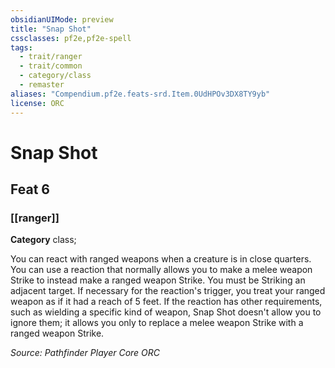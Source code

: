 ```yaml
---
obsidianUIMode: preview
title: "Snap Shot"
cssclasses: pf2e,pf2e-spell
tags:
  - trait/ranger
  - trait/common
  - category/class
  - remaster
aliases: "Compendium.pf2e.feats-srd.Item.0UdHPOv3DX8TY9yb"
license: ORC
---
```

# Snap Shot
## Feat 6
### [[ranger]]

**Category** class; 




You can react with ranged weapons when a creature is in close quarters. You can use a reaction that normally allows you to make a melee weapon Strike to instead make a ranged weapon Strike. You must be Striking an adjacent target. If necessary for the reaction's trigger, you treat your ranged weapon as if it had a reach of 5 feet. If the reaction has other requirements, such as wielding a specific kind of weapon, Snap Shot doesn't allow you to ignore them; it allows you only to replace a melee weapon Strike with a ranged weapon Strike.

*Source: Pathfinder Player Core*
*ORC*